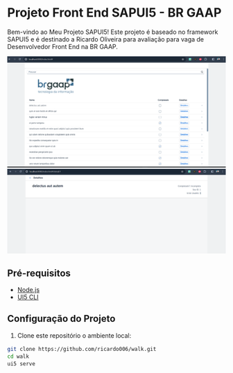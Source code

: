 # Projeto Front End SAPUI5 - BR GAAP

Bem-vindo ao Meu Projeto SAPUI5! Este projeto é baseado no framework SAPUI5 e é destinado a Ricardo Oliveira para avaliação para vaga de Desenvolvedor Front End na BR GAAP.

![Página Inicial](./webapp/images/tela-inicial.png)
![Página de Detalhes](./webapp/images/details.png)

## Pré-requisitos

- [Node.js](https://nodejs.org/)
- [UI5 CLI](https://sap.github.io/ui5-tooling/pages/CLI/)

## Configuração do Projeto

1. Clone este repositório o ambiente local:

```bash
git clone https://github.com/ricardo006/walk.git
cd walk
ui5 serve


